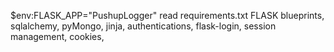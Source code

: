 $env:FLASK_APP="PushupLogger"
read requirements.txt
FLASK blueprints,
sqlalchemy, pyMongo,
jinja,
authentications,
flask-login,
session management,
cookies,

